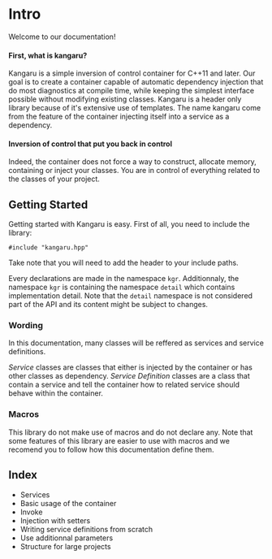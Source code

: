 Intro
=====

Welcome to our documentation!

#### First, what is kangaru?

Kangaru is a simple inversion of control container for C++11 and later. Our goal is to create a container capable of automatic dependency injection that do most diagnostics at compile time, while keeping the simplest interface possible without modifying existing classes. Kangaru is a header only library because of it's extensive use of templates. The name kangaru come from the feature of the container injecting itself into a service as a dependency.

#### Inversion of control that put you back in control

Indeed, the container does not force a way to construct, allocate memory, containing or inject your classes. You are in control of everything related to the classes of your project.

Getting Started
---------------

Getting started with Kangaru is easy. First of all, you need to include the library:

    #include "kangaru.hpp"

Take note that you will need to add the header to your include paths.

Every declarations are made in the namespace `kgr`. Additionnaly, the namespace `kgr` is containing the namespace `detail` which contains implementation detail.
Note that the `detail` namespace is not considered part of the API and its content might be subject to changes.

### Wording

In this documentation, many classes will be reffered as services and service definitions.

_Service_ classes are classes that either is injected by the container or has other classes as dependency.
_Service Definition_ classes are a class that contain a service and tell the container how to related service should behave within the container.

### Macros

This library do not make use of macros and do not declare any.
Note that some features of this library are easier to use with macros and we recomend you to follow how this documentation define them.

Index
-----

 * Services
 * Basic usage of the container
 * Invoke
 * Injection with setters
 * Writing service definitions from scratch
 * Use additionnal parameters
 * Structure for large projects
 
